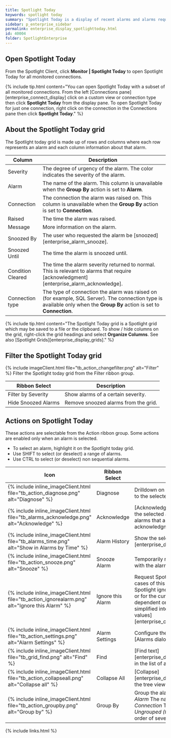 ```yaml
---
title: Spotlight Today
keywords: spotlight today
summary: "Spotlight Today is a display of recent alarms and alarms requiring acknowledgment."
sidebar: p_enterprise_sidebar
permalink: enterprise_display_spotlighttoday.html
id: 40004
folder: SpotlightEnterprise
---
```



## Open Spotlight Today

From the Spotlight Client, click **Monitor \| Spotlight Today** to open Spotlight Today for all monitored connections.

{% include tip.html content="You can open Spotlight Today with a subset of all monitored connections. From the left [Connections pane][enterprise_connect_display] click on a custom view or connection type then click **Spotlight Today** from the display pane. To open Spotlight Today for just one connection, right click on the connection in the Connections pane then click **Spotlight Today**." %}


## About the Spotlight Today grid
The Spotlight today grid is made up of rows and columns where each row represents an alarm and each column information about that alarm.

Column | Description
-------|------------
Severity | The degree of urgency of the alarm. The color indicates the severity of the alarm.
Alarm | The name of the alarm. This column is unavailable when the **Group By** action is set to **Alarm**.
Connection | The connection the alarm was raised on. This column is unavailable when the **Group By** action is set to **Connection**.
Raised | The time the alarm was raised.
Message | More information on the alarm.
Snoozed By | The user who requested the alarm be [snoozed][enterprise_alarm_snooze].
Snoozed Until | The time the alarm is snoozed until.
Condition Cleared | The time the alarm severity returned to normal. This is relevant to alarms that require [acknowledgment][enterprise_alarm_acknowledge].
Connection type | The type of connection the alarm was raised on (for example, SQL Server). The connection type is available only when the **Group By** action is set to **Connection**.

{% include tip.html content="The Spotlight Today grid is a Spotlight grid which may be saved to a file or the clipboard. To show / hide columns on the grid, right-click the grid headings and select **Organize Columns**. See also [Spotlight Grids][enterprise_display_grids]." %}

## Filter the Spotlight Today grid

{% include imageClient.html file="tb_action_changefilter.png" alt="Filter" %}
Filter the Spotlight today grid from the Filter ribbon group.

Ribbon Select | Description
--------------|------------
Filter by Severity | Show alarms of a certain severity.
Hide Snoozed Alarms | Remove snoozed alarms from the grid.


## Actions on Spotlight Today

These actions are selectable from the Action ribbon group. Some actions are enabled only when an alarm is selected.

*  To select an alarm, highlight it on the Spotlight today grid.
*  Use SHIFT to select (or deselect) a range of alarms.
*  Use CTRL to select (or deselect) non sequential alarms.

Icon | Ribbon Select | Description
-----|---------------|-------------
{% include inline_imageClient.html file="tb_action_diagnose.png" alt="Diagnose" %} | Diagnose | Drilldown on data from the connection relevant to the selected alarm.
{% include inline_imageClient.html file="tb_alarms_acknowledge.png" alt="Acknowledge" %} | Acknowledge | [Acknowledge][enterprise_alarm_acknowledge] the selected alarm(s). This is appropriate for alarms that are configured to require acknowledgment.
{% include inline_imageClient.html file="tb_alarms_time.png" alt="Show in Alarms by Time" %} |  Alarm History | Show the selected alarm in [Alarms by Time][enterprise_display_alarmsbytime].
{% include inline_imageClient.html file="tb_action_snooze.png" alt="Snooze" %} | Snooze Alarm | Temporarily remove the visual alert associated with the alarm.
{% include inline_imageClient.html file="tb_action_ignorealarm.png" alt="Ignore this Alarm" %} | Ignore this Alarm | Request Spotlight ignore this alarm and future cases of this alarm. For future cases, request Spotlight ignore this alarm for the current value or for the current connection. The choices are dependent on the type of alarm. This is a simplified interface for [Do not alarm for certain values][enterprise_cfgmonitor_alarm_ignorevalues].
{% include inline_imageClient.html file="tb_action_settings.png" alt="Alarm Settings" %} | Alarm Settings | Configure the selected alarm by opening the [Alarms dialog][enterprise_cfgmonitor_alarms].
{% include inline_imageClient.html file="tb_grid_find.png" alt="Find" %} | Find | [Find text][enterprise_display_gridstoolbar.html#findtext] in the list of alarms.
{% include inline_imageClient.html file="tb_action_collapseall.png" alt="Collapse all" %} | Collapse All | [Collapse][enterprise_display_gridscontent.html#treeview] the tree view of the list of alarms.
{% include inline_imageClient.html file="tb_action_groupby.png" alt="Group by" %} | Group By | Group the alarms according to: <br> *Alarm* The name of the alarm. <br> *Connection* The name of the connection. <br> *Ungrouped (top 50 only)* Show the alarms in order of severity. Limit the display to 50 alarms.


{% include links.html %}
